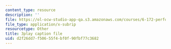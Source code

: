 ```yaml
---
content_type: resource
description: ''
file: https://ol-ocw-studio-app-qa.s3.amazonaws.com/courses/6-172-performance-engineering-of-software-systems-fall-2018/d2f26dd7f50655f4bf0f90fbf77c3682_euO8bqSW_Ow.vtt
file_type: application/x-subrip
resourcetype: Other
title: 3play caption file
uid: d2f26dd7-f506-55f4-bf0f-90fbf77c3682
---
```

